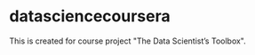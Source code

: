 datasciencecoursera
===================

This is created for course project "The Data Scientist’s Toolbox".
